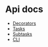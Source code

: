 # Api docs

* [Decorators](decorators.md)
* [Tasks](tasks.md)
* [Subtasks](subtasks.md)
* [CLI](cli.md)
